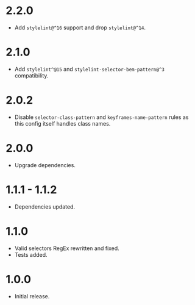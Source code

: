 # 2.2.0
- Add `stylelint@^16` support and drop `stylelint@^14`.

# 2.1.0
- Add `stylelint^@15` and `stylelint-selector-bem-pattern@^3` compatibility. 

# 2.0.2
- Disable `selector-class-pattern` and `keyframes-name-pattern` rules as this config itself handles class names.

# 2.0.0
- Upgrade dependencies.

# 1.1.1 - 1.1.2
- Dependencies updated.

# 1.1.0
- Valid selectors RegEx rewritten and fixed.
- Tests added.

# 1.0.0
- Initial release.
